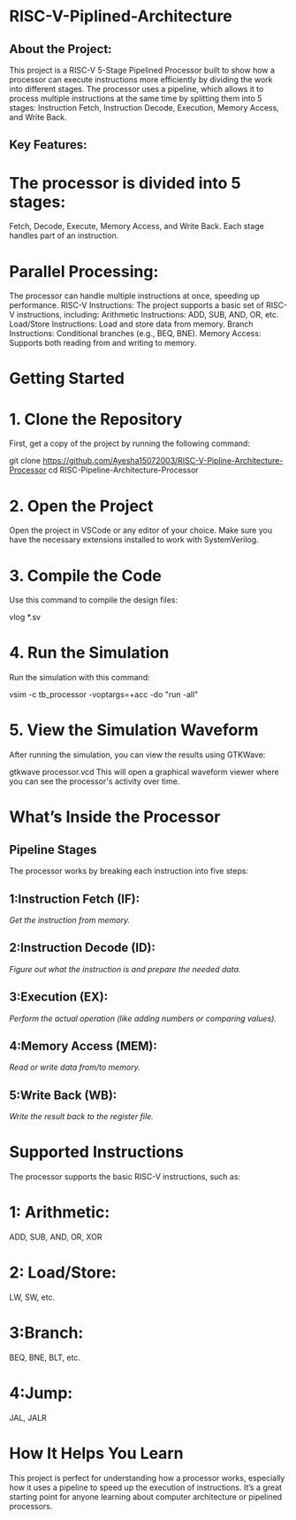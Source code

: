 # RISC-V-Piplined-Architecture

## About the Project:
This project is a RISC-V 5-Stage Pipelined Processor built to show how a processor can execute instructions more efficiently by dividing the work into different stages. The processor uses a pipeline, which allows it to process multiple instructions at the same time by splitting them into 5 stages: Instruction Fetch, Instruction Decode, Execution, Memory Access, and Write Back.

## Key Features:
# The processor is divided into 5 stages:
Fetch, Decode, Execute, Memory Access, and Write Back. Each stage handles part of an instruction.
# Parallel Processing:  
The processor can handle multiple instructions at once, speeding up performance.
RISC-V Instructions: The project supports a basic set of RISC-V instructions, including:
Arithmetic Instructions: ADD, SUB, AND, OR, etc.
Load/Store Instructions: Load and store data from memory.
Branch Instructions: Conditional branches (e.g., BEQ, BNE).
Memory Access: Supports both reading from and writing to memory.
# Getting Started
# 1. Clone the Repository
First, get a copy of the project by running the following command:

git clone https://github.com/Ayesha15072003/RISC-V-Pipline-Architecture-Processor
cd RISC-Pipeline-Architecture-Processor
# 2. Open the Project
Open the project in VSCode or any editor of your choice. Make sure you have the necessary extensions installed to work with SystemVerilog.

# 3. Compile the Code
Use this command to compile the design files:

vlog *.sv
# 4. Run the Simulation
Run the simulation with this command:

vsim -c tb_processor -voptargs=+acc -do "run -all"
# 5. View the Simulation Waveform
After running the simulation, you can view the results using GTKWave:

gtkwave processor.vcd
This will open a graphical waveform viewer where you can see the processor's activity over time.

# What’s Inside the Processor
## Pipeline Stages
The processor works by breaking each instruction into five steps:

## 1:Instruction Fetch (IF):  
*Get the instruction from memory.*
## 2:Instruction Decode (ID): 
*Figure out what the instruction is and prepare the needed data.*
## 3:Execution (EX):
*Perform the actual operation (like adding numbers or comparing values).*
## 4:Memory Access (MEM):
*Read or write data from/to memory.*
## 5:Write Back (WB):
*Write the result back to the register file.*
# Supported Instructions
The processor supports the basic RISC-V instructions, such as:

# 1: Arithmetic: 
ADD, SUB, AND, OR, XOR
# 2: Load/Store: 
LW, SW, etc.
# 3:Branch: 
BEQ, BNE, BLT, etc.
# 4:Jump: 
JAL, JALR
# How It Helps You Learn
This project is perfect for understanding how a processor works, especially how it uses a pipeline to speed up the execution of instructions. It’s a great starting point for anyone learning about computer architecture or pipelined processors.
